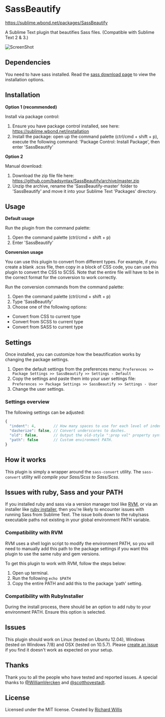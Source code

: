 # SassBeautify

https://sublime.wbond.net/packages/SassBeautify

A Sublime Text plugin that beautifies Sass files. (Compatible with Sublime Text 2 & 3.)

![ScreenShot](https://raw.github.com/badsyntax/SassBeautify/master/assets/screenshot.png)

## Dependencies

You need to have sass installed. Read the [sass download page](http://sass-lang.com/download.html) to view the installation options.

## Installation

**Option 1 (recommended)**

Install via package control:

1. Ensure you have package control installed, see here: https://sublime.wbond.net/installation
2. Install the package: open up the command palette (ctrl/cmd + shift + p), execute the following command:
'Package Control: Install Package', then enter 'SassBeautify'

**Option 2**

Manual download:

1. Download the zip file file here: https://github.com/badsyntax/SassBeautify/archive/master.zip
2. Unzip the archive, rename the 'SassBeautify-master' folder to 'SassBeautify' and move it into your
Sublime Text 'Packages' directory.

## Usage

**Default usage**

Run the plugin from the command palette:

1. Open the command palette (ctrl/cmd + shift + p)
2. Enter 'SassBeautify'

**Conversion usage**

You can use this plugin to convert from different types. For example, if you create a blank .scss file, then 
copy in a block of CSS code, you can use this plugin to convert the CSS to SCSS. Note that the entire file 
will have to be in the correct format for the conversion to work correctly.

Run the conversion commands from the command palette:

1. Open the command palette (ctrl/cmd + shift + p)
2. Type 'SassBeautify'
3. Choose one of the following options:
  * Convert from CSS to current type
  * Convert from SCSS to current type
  * Convert from SASS to current type

## Settings

Once installed, you can customize how the beautification works by changing the package settings.

1. Open the default settings from the preferences menu: `Preferences >> Package Settings >> SassBeautify >> Settings - Default`
2. Copy the settings and paste them into your user settings file: `Preferences >> Package Settings >> SassBeautify >> Settings - User`
3. Change the user settings.

### Settings overview

The following settings can be adjusted:

```javascript
{
  "indent": 4,        // How many spaces to use for each level of indentation. "t" means use hard tabs.
  "dasherize": false, // Convert underscores to dashes.
  "old": false,       // Output the old-style ":prop val" property syntax. Only meaningful when generating Sass.
  "path": false       // Custom environment PATH.
}
```

## How it works

This plugin is simply a wrapper around the `sass-convert` utility. The `sass-convert` utility will *compile your Sass/Scss to Sass/Scss*.

## Issues with ruby, Sass and your PATH

If you installed ruby and sass via a version manager tool like [RVM](https://rvm.io/), or via an installer like [ruby installer](http://rubyinstaller.org/), then 
you're likely to encounter issues with running Sass from Sublime Text. The issue boils down to the ruby/sass executable paths not existing in your global environment PATH variable. 

### Compatibility with RVM 

RVM uses a shell login script to modify the environment PATH, so you will need to manually add this path to the package
settings if you want this plugin to use the same ruby and gem versions. 

To get this plugin to work with RVM, follow the steps below:

1. Open up terminal.
2. Run the following `echo $PATH`
3. Copy the entire PATH and add this to the package 'path' setting.

### Compatibility with RubyInstaller

During the install process, there should be an option to add ruby to your environment PATH. Ensure this option is 
selected. 

## Issues

This plugin should work on Linux (tested on Ubuntu 12.04), Windows (tested on Windows 7/8) and OSX (tested on 10.5.7).
Please [create an issue](https://github.com/badsyntax/SassBeautify/issues) if you find it doesn't work
as expected on your setup.

## Thanks

Thank you to all the people who have tested and reported issues. A special thanks to [@WilliamVercken](https://github.com/WilliamVercken) and [@scotthovestadt](https://github.com/scotthovestadt).

## License

Licensed under the MIT license. Created by [Richard Willis](http://badsyntax.co/)
